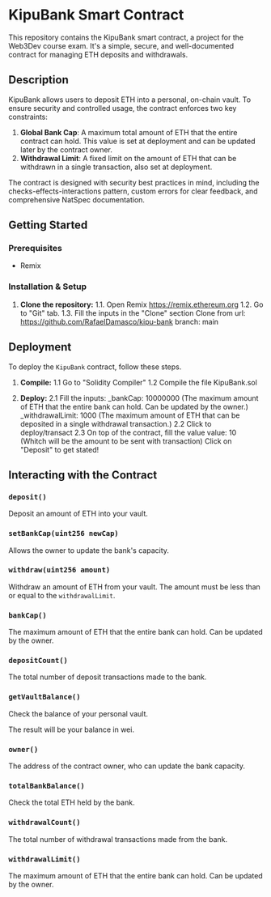 # KipuBank Smart Contract

This repository contains the KipuBank smart contract, a project for the Web3Dev course exam. It's a simple, secure, and well-documented contract for managing ETH deposits and withdrawals.

## Description

KipuBank allows users to deposit ETH into a personal, on-chain vault. To ensure security and controlled usage, the contract enforces two key constraints:

1.  **Global Bank Cap**: A maximum total amount of ETH that the entire contract can hold. This value is set at deployment and can be updated later by the contract owner.
2.  **Withdrawal Limit**: A fixed limit on the amount of ETH that can be withdrawn in a single transaction, also set at deployment.

The contract is designed with security best practices in mind, including the checks-effects-interactions pattern, custom errors for clear feedback, and comprehensive NatSpec documentation.

## Getting Started

### Prerequisites

-   Remix

### Installation & Setup

1.  **Clone the repository:**
    1.1. Open Remix https://remix.ethereum.org
    1.2. Go to "Git" tab.
    1.3. Fill the inputs in the "Clone" section
      Clone from url: https://github.com/RafaelDamasco/kipu-bank
      branch: main

## Deployment

To deploy the `KipuBank` contract, follow these steps.

1.  **Compile:**
    1.1 Go to "Solidity Compiler"
    1.2 Compile the file KipuBank.sol

2.  **Deploy:**
    2.1 Fill the inputs:
      _bankCap: 10000000 (The maximum amount of ETH that the entire bank can hold. Can be updated by the owner.)
      _withdrawalLimit: 1000 (The maximum amount of ETH that can be deposited in a single withdrawal transaction.)
    2.2 Click to deploy/transact
    2.3 On top of the contract, fill the value
      value: 10 (Whitch will be the amount to be sent with transaction)
      Click on "Deposit" to get stated!

## Interacting with the Contract

### `deposit()`

Deposit an amount of ETH into your vault.

### `setBankCap(uint256 newCap)`

Allows the owner to update the bank's capacity.

### `withdraw(uint256 amount)`

Withdraw an amount of ETH from your vault. The amount must be less than or equal to the `withdrawalLimit`.

### `bankCap()`

The maximum amount of ETH that the entire bank can hold. Can be updated by the owner.

### `depositCount()`

The total number of deposit transactions made to the bank.

### `getVaultBalance()`

Check the balance of your personal vault.

The result will be your balance in wei.

### `owner()`

The address of the contract owner, who can update the bank capacity.

### `totalBankBalance()`

Check the total ETH held by the bank.

### `withdrawalCount()`

The total number of withdrawal transactions made from the bank.

### `withdrawalLimit()`

The maximum amount of ETH that the entire bank can hold. Can be updated by the owner.
